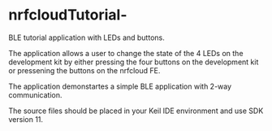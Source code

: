 # nrfcloudTutorial-
BLE tutorial application with LEDs and buttons.

The application allows a user to change the state of the 4 LEDs on the development kit by either pressing the four buttons on the development kit or pressening the buttons on the nrfcloud FE.

The application demonstartes a simple BLE application with 2-way communication.

The source files should be placed in your Keil IDE environment and use SDK version 11.
